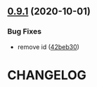 ## [0.9.1](https://github.com/CoCreate-app/CoCreate-dnd/compare/v0.9.0...v0.9.1) (2020-10-01)


### Bug Fixes

* remove id ([42beb30](https://github.com/CoCreate-app/CoCreate-dnd/commit/42beb30d0a12cad42116537a8b3482eff82349df))

# CHANGELOG
